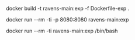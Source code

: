 
docker build -t ravens-main:exp -f Dockerfile-exp .

docker run --rm -ti -p 8080:8080 ravens-main:exp

docker run --rm -ti ravens-main:exp /bin/bash
